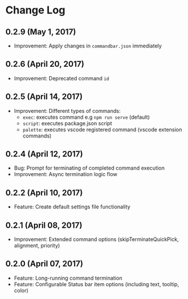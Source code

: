 # Change Log

## 0.2.9 (May 1, 2017)
- Improvement: Apply changes in `commandbar.json` immediately

## 0.2.6 (April 20, 2017)
- Improvement: Deprecated command `id`

## 0.2.5 (April 14, 2017)
- Improvement: Different types of commands:
	* `exec`: executes command e.g `npm run serve` (default)
	* `script`: executes package.json script
	* `palette`: executes vscode registered command (vscode extension commands)

## 0.2.4 (April 12, 2017)
- Bug: Prompt for terminating of completed command execution
- Improvement: Async termination logic flow

## 0.2.2 (April 10, 2017)
- Feature: Create default settings file functionality

## 0.2.1 (April 08, 2017)
- Improvement: Extended command options (skipTerminateQuickPick, alignment, priority)

## 0.2.0 (April 07, 2017)
- Feature: Long-running command termination
- Feature: Configurable Status bar item options (including text, tooltip, color)
